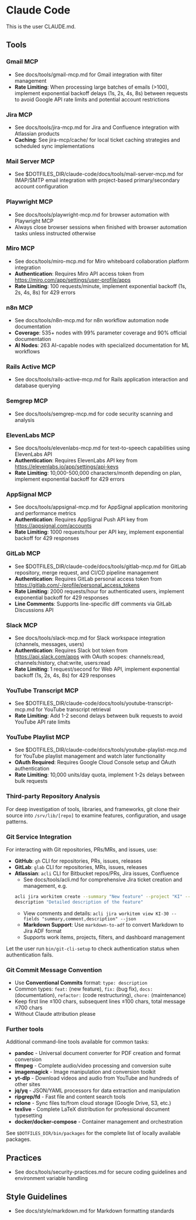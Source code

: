 # Claude Code

This is the user CLAUDE.md.

## Tools

### Gmail MCP
- See docs/tools/gmail-mcp.md for Gmail integration with filter management
- **Rate Limiting**: When processing large batches of emails (>100), implement
  exponential backoff delays (1s, 2s, 4s, 8s) between requests to avoid Google
  API rate limits and potential account restrictions

### Jira MCP
- See docs/tools/jira-mcp.md for Jira and Confluence integration with Atlassian products
- **Caching**: See jira-mcp/cache/ for local ticket caching strategies and scheduled sync implementations

### Mail Server MCP
- See $DOTFILES_DIR/claude-code/docs/tools/mail-server-mcp.md for IMAP/SMTP email integration with project-based primary/secondary account configuration

### Playwright MCP
- See docs/tools/playwright-mcp.md for browser automation with Playwright MCP
- Always close browser sessions when finished with browser automation tasks unless instructed otherwise

### Miro MCP
- See docs/tools/miro-mcp.md for Miro whiteboard collaboration platform integration
- **Authentication**: Requires Miro API access token from https://miro.com/app/settings/user-profile/apps
- **Rate Limiting**: 100 requests/minute, implement exponential backoff (1s, 2s, 4s, 8s) for 429 errors

### n8n MCP
- See docs/tools/n8n-mcp.md for n8n workflow automation node documentation
- **Coverage**: 535+ nodes with 99% parameter coverage and 90% official documentation
- **AI Nodes**: 263 AI-capable nodes with specialized documentation for ML workflows

### Rails Active MCP
- See docs/tools/rails-active-mcp.md for Rails application interaction and database querying

### Semgrep MCP
- See docs/tools/semgrep-mcp.md for code security scanning and analysis

### ElevenLabs MCP
- See docs/tools/elevenlabs-mcp.md for text-to-speech capabilities using ElevenLabs API
- **Authentication**: Requires ElevenLabs API key from https://elevenlabs.io/app/settings/api-keys
- **Rate Limiting**: 10,000-500,000 characters/month depending on plan, implement exponential backoff for 429 errors

### AppSignal MCP
- See docs/tools/appsignal-mcp.md for AppSignal application monitoring and performance metrics
- **Authentication**: Requires AppSignal Push API key from https://appsignal.com/accounts
- **Rate Limiting**: 1000 requests/hour per API key, implement exponential backoff for 429 responses

### GitLab MCP
- See $DOTFILES_DIR/claude-code/docs/tools/gitlab-mcp.md for GitLab repository, merge request, and CI/CD pipeline management
- **Authentication**: Requires GitLab personal access token from https://gitlab.com/-/profile/personal_access_tokens
- **Rate Limiting**: 2000 requests/hour for authenticated users, implement exponential backoff for 429 responses
- **Line Comments**: Supports line-specific diff comments via GitLab Discussions API

### Slack MCP
- See docs/tools/slack-mcp.md for Slack workspace integration (channels, messages, users)
- **Authentication**: Requires Slack bot token from https://api.slack.com/apps with OAuth scopes: channels:read, channels:history, chat:write, users:read
- **Rate Limiting**: 1 request/second for Web API, implement exponential backoff (1s, 2s, 4s, 8s) for 429 responses

### YouTube Transcript MCP
- See $DOTFILES_DIR/claude-code/docs/tools/youtube-transcript-mcp.md for YouTube transcript retrieval
- **Rate Limiting**: Add 1-2 second delays between bulk requests to avoid YouTube API rate limits

### YouTube Playlist MCP
- See $DOTFILES_DIR/claude-code/docs/tools/youtube-playlist-mcp.md for YouTube playlist management and watch later functionality
- **OAuth Required**: Requires Google Cloud Console setup and OAuth authentication
- **Rate Limiting**: 10,000 units/day quota, implement 1-2s delays between bulk requests

### Third-party Repository Analysis
For deep investigation of tools, libraries, and frameworks, git clone their source into `/srv/lib/[repo]` to examine features, configuration, and usage patterns.

### Git Service Integration
For interacting with Git repositories, PRs/MRs, and issues, use:
- **GitHub**: `gh` CLI for repositories, PRs, issues, releases
- **GitLab**: `glab` CLI for repositories, MRs, issues, releases  
- **Atlassian**: `acli` CLI for Bitbucket repos/PRs, Jira issues, Confluence
  - See docs/tools/acli.md for comprehensive Jira ticket creation and management, e.g.
  ```bash
  acli jira workitem create --summary "New feature" --project "KI" --type "Task" \
  description "Detailed description of the feature"
  ```
  - View comments and details: `acli jira workitem view KI-30 --fields "summary,comment,description" --json`
  - **Markdown Support**: Use `markdown-to-adf` to convert Markdown to Jira ADF format
  - Supports work items, projects, filters, and dashboard management

Let the user run `bin/git-cli-setup` to check authentication status when authentication fails.

### Git Commit Message Convention
- Use **Conventional Commits** format: `type: description`
- Common types: `feat:` (new feature), `fix:` (bug fix), `docs:`
  (documentation), `refactor:` (code restructuring), `chore:` (maintenance)
- Keep first line ≤100 chars, subsequent lines ≤100 chars, total message ≤700 chars
- Without Claude attribution please

### Further tools
Additional command-line tools available for common tasks:
- **pandoc** - Universal document converter for PDF creation and format conversion
- **ffmpeg** - Complete audio/video processing and conversion suite
- **imagemagick** - Image manipulation and conversion toolkit
- **yt-dlp** - Download videos and audio from YouTube and hundreds of other sites
- **jq/yq** - JSON/YAML processors for data extraction and manipulation
- **ripgrep/fd** - Fast file and content search tools
- **rclone** - Sync files to/from cloud storage (Google Drive, S3, etc.)
- **texlive** - Complete LaTeX distribution for professional document typesetting
- **docker/docker-compose** - Container management and orchestration

See `$DOTFILES_DIR/bin/packages` for the complete list of locally available packages.

## Practices
- See docs/tools/security-practices.md for secure coding
  guidelines and environment variable handling

## Style Guidelines
- See docs/style/markdown.md for Markdown formatting standards

